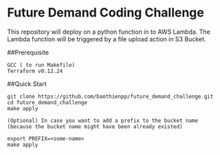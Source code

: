 # Future Demand Coding Challenge

This repository will deploy on a python function in to AWS Lambda.
The Lambda function will be triggered by a file upload action in S3 Bucket.


##Prerequisite

```
GCC ( to run Makefile)
Terraform v0.12.24

```

##Quick Start
```
git clone https://github.com/baothienpp/future_demand_challenge.git
cd future_demand_challenge
make apply

(Optional) In case you want to add a prefix to the bucket name 
(because the bucket name might have been already existed)

export PREFIX=<some-name>
make apply
```



